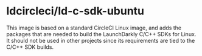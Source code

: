 # ldcircleci/ld-c-sdk-ubuntu

This image is based on a standard CircleCI Linux image, and adds the packages that are needed to build the LaunchDarkly C/C++ SDKs for Linux. It should not be used in other projects since its requirements are tied to the C/C++ SDK builds.
